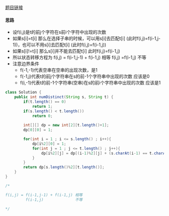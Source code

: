 [题目链接](https://leetcode-cn.com/problems/21dk04/)

#### 思路
+ 设f(i,j)是t的前j个字符在s前i个字符中出现的次数
+ 如果s[i]=t[i] 那么在选择子串的时候，可以用s[i]去匹配t[i] (此时f(i,j)=f(i-1,j-1))，也可以不用s[i]去匹配t[i] (此时f(i,j)=f(i-1,j))
+ 如果s[i]!=t[i] 那么s[i]并不能去匹配t[i] 此时f(i,j)=f(i-1,j)
+ 所以状态转移方程为
f(i,j) = f(i-1,j-1) + f(i-1,j) 相等
f(i,j) =f(i-1,j)			   不等
+ 注意边界条件 
  + f(-1,-1)代表空串在空串的出现次数，是1
  + f(-1,j)代表t的前j个字符串在s的前-1个字符串中出现的次数 应该是0
  + f(i,-1)代表t的前-1个字符串(空串)在s的前i个字符串中出现的次数 应该是1

```java
class Solution {
    public int numDistinct(String s, String t) {
		if(t.length() == 0)
        	return 1;
        if(s.length() < t.length())
        	return 0;
        
        int[][] dp = new int[2][t.length()+1];
        dp[0][0] = 1;

        for(int i = 1 ; i <= s.length() ; i++){
            dp[i%2][0] = 1;
            for(int j = 1 ; j <= t.length() ; j++){
            	dp[i%2][j] = dp[(i-1)%2][j] + (s.charAt(i-1) == t.charAt(j-1) ? dp[(i-1)%2][j-1] : 0);
            }
        }
        return dp[s.length()%2][t.length()];
    }
}

/*

f(i,j) = f(i-1,j-1) + f(i-1,j) 相等
		 f(i-1,j)			   不等

*/
```